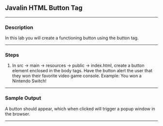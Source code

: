 ## Javalin HTML Button Tag
---
### Description
In this lab you will create a functioning button using the button tag.

---
### Steps
1. In src -> main -> resources -> public -> index.html, create a button element enclosed in the body tags. Have the button alert the user that they won their favorite video game console. Example: You won a Nintendo Switch!

---

### Sample Output

A button should appear, which when clicked will trigger a popup window in the browser.

---